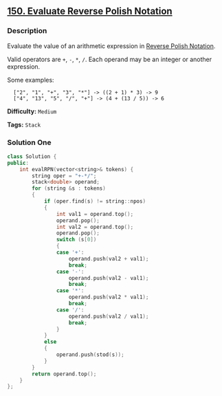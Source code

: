 ## [150. Evaluate Reverse Polish Notation](https://leetcode.com/problems/evaluate-reverse-polish-notation/description/)

### Description

Evaluate the value of an arithmetic expression in [Reverse Polish Notation](http://en.wikipedia.org/wiki/Reverse_Polish_notation).

Valid operators are `+`, `-`, `*`, `/`. Each operand may be an integer or another expression.

Some examples:

```
  ["2", "1", "+", "3", "*"] -> ((2 + 1) * 3) -> 9
  ["4", "13", "5", "/", "+"] -> (4 + (13 / 5)) -> 6
```

**Difficulty:** `Medium`

**Tags:** `Stack`

### Solution One

```c++
class Solution {
public:
    int evalRPN(vector<string>& tokens) {
        string oper = "+-*/";
        stack<double> operand;
        for (string &s : tokens)
        {
            if (oper.find(s) != string::npos)
            {
                int val1 = operand.top();
                operand.pop();
                int val2 = operand.top();
                operand.pop();
                switch (s[0])
                {
                case '+':
                    operand.push(val2 + val1);
                    break;
                case '-':
                    operand.push(val2 - val1);
                    break;
                case '*':
                    operand.push(val2 * val1);
                    break;
                case '/':
                    operand.push(val2 / val1);
                    break;
                }
            }
            else
            {
                operand.push(stod(s));
            }
        }
        return operand.top();
    }
};
```
